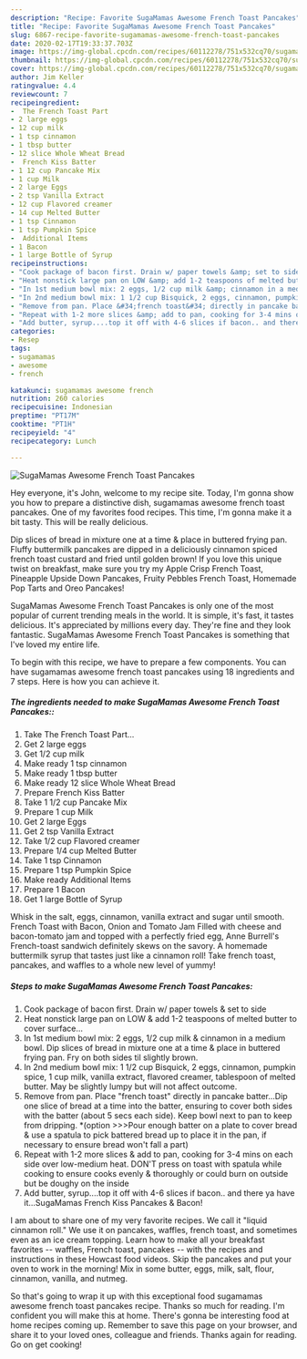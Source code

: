 ```yaml
---
description: "Recipe: Favorite SugaMamas Awesome French Toast Pancakes"
title: "Recipe: Favorite SugaMamas Awesome French Toast Pancakes"
slug: 6867-recipe-favorite-sugamamas-awesome-french-toast-pancakes
date: 2020-02-17T19:33:37.703Z
image: https://img-global.cpcdn.com/recipes/60112278/751x532cq70/sugamamas-awesome-french-toast-pancakes-recipe-main-photo.jpg
thumbnail: https://img-global.cpcdn.com/recipes/60112278/751x532cq70/sugamamas-awesome-french-toast-pancakes-recipe-main-photo.jpg
cover: https://img-global.cpcdn.com/recipes/60112278/751x532cq70/sugamamas-awesome-french-toast-pancakes-recipe-main-photo.jpg
author: Jim Keller
ratingvalue: 4.4
reviewcount: 7
recipeingredient:
-  The French Toast Part
- 2 large eggs
- 12 cup milk
- 1 tsp cinnamon
- 1 tbsp butter
- 12 slice Whole Wheat Bread
-  French Kiss Batter
- 1 12 cup Pancake Mix
- 1 cup Milk
- 2 large Eggs
- 2 tsp Vanilla Extract
- 12 cup Flavored creamer
- 14 cup Melted Butter
- 1 tsp Cinnamon
- 1 tsp Pumpkin Spice
-  Additional Items
- 1 Bacon
- 1 large Bottle of Syrup
recipeinstructions:
- "Cook package of bacon first. Drain w/ paper towels &amp; set to side"
- "Heat nonstick large pan on LOW &amp; add 1-2 teaspoons of melted butter to cover surface..."
- "In 1st medium bowl mix: 2 eggs, 1/2 cup milk &amp; cinnamon in a medium bowl. Dip slices of bread in mixture one at a time &amp; place in buttered frying pan. Fry on both sides til slightly brown."
- "In 2nd medium bowl mix: 1 1/2 cup Bisquick, 2 eggs, cinnamon, pumpkin spice, 1 cup milk, vanilla extract, flavored creamer, tablespoon of melted butter. May be slightly lumpy but will not affect outcome."
- "Remove from pan. Place &#34;french toast&#34; directly in pancake batter...Dip one slice of bread at a time into the batter, ensuring to cover both sides with the batter (about 5 secs each side). Keep bowl next to pan to keep from dripping. *(option &gt;&gt;&gt;Pour enough batter on a plate to cover bread &amp; use a spatula to pick battered bread up to place it in the pan, if necessary to ensure bread won&#39;t fall a part)"
- "Repeat with 1-2 more slices &amp; add to pan, cooking for 3-4 mins on each side over low-medium heat. DON&#39;T press on toast with spatula while cooking to ensure cooks evenly &amp; thoroughly or could burn on outside but be doughy on the inside"
- "Add butter, syrup....top it off with 4-6 slices if bacon.. and there ya have it...SugaMamas French Kiss Pancakes &amp; Bacon!"
categories:
- Resep
tags:
- sugamamas
- awesome
- french

katakunci: sugamamas awesome french
nutrition: 260 calories
recipecuisine: Indonesian
preptime: "PT17M"
cooktime: "PT1H"
recipeyield: "4"
recipecategory: Lunch

---
```



![SugaMamas Awesome French Toast Pancakes](https://img-global.cpcdn.com/recipes/60112278/751x532cq70/sugamamas-awesome-french-toast-pancakes-recipe-main-photo.jpg)

Hey everyone, it's John, welcome to my recipe site. Today, I'm gonna show you how to prepare a distinctive dish, sugamamas awesome french toast pancakes. One of my favorites food recipes. This time, I'm gonna make it a bit tasty. This will be really delicious.

Dip slices of bread in mixture one at a time &amp; place in buttered frying pan. Fluffy buttermilk pancakes are dipped in a deliciously cinnamon spiced french toast custard and fried until golden brown! If you love this unique twist on breakfast, make sure you try my Apple Crisp French Toast, Pineapple Upside Down Pancakes, Fruity Pebbles French Toast, Homemade Pop Tarts and Oreo Pancakes!

SugaMamas Awesome French Toast Pancakes is only one of the most popular of current trending meals in the world. It is simple, it's fast, it tastes delicious. It's appreciated by millions every day. They're fine and they look fantastic. SugaMamas Awesome French Toast Pancakes is something that I've loved my entire life.


To begin with this recipe, we have to prepare a few components. You can have sugamamas awesome french toast pancakes using 18 ingredients and 7 steps. Here is how you can achieve it.

##### The ingredients needed to make SugaMamas Awesome French Toast Pancakes::

1. Take  The French Toast Part...
1. Get 2 large eggs
1. Get 1/2 cup milk
1. Make ready 1 tsp cinnamon
1. Make ready 1 tbsp butter
1. Make ready 12 slice Whole Wheat Bread
1. Prepare  French Kiss Batter
1. Take 1 1/2 cup Pancake Mix
1. Prepare 1 cup Milk
1. Get 2 large Eggs
1. Get 2 tsp Vanilla Extract
1. Take 1/2 cup Flavored creamer
1. Prepare 1/4 cup Melted Butter
1. Take 1 tsp Cinnamon
1. Prepare 1 tsp Pumpkin Spice
1. Make ready  Additional Items
1. Prepare 1 Bacon
1. Get 1 large Bottle of Syrup


Whisk in the salt, eggs, cinnamon, vanilla extract and sugar until smooth. French Toast with Bacon, Onion and Tomato Jam Filled with cheese and bacon-tomato jam and topped with a perfectly fried egg, Anne Burrell&#39;s French-toast sandwich definitely skews on the savory. A homemade buttermilk syrup that tastes just like a cinnamon roll! Take french toast, pancakes, and waffles to a whole new level of yummy! 

##### Steps to make SugaMamas Awesome French Toast Pancakes:

1. Cook package of bacon first. Drain w/ paper towels &amp; set to side
1. Heat nonstick large pan on LOW &amp; add 1-2 teaspoons of melted butter to cover surface...
1. In 1st medium bowl mix: 2 eggs, 1/2 cup milk &amp; cinnamon in a medium bowl. Dip slices of bread in mixture one at a time &amp; place in buttered frying pan. Fry on both sides til slightly brown.
1. In 2nd medium bowl mix: 1 1/2 cup Bisquick, 2 eggs, cinnamon, pumpkin spice, 1 cup milk, vanilla extract, flavored creamer, tablespoon of melted butter. May be slightly lumpy but will not affect outcome.
1. Remove from pan. Place &#34;french toast&#34; directly in pancake batter...Dip one slice of bread at a time into the batter, ensuring to cover both sides with the batter (about 5 secs each side). Keep bowl next to pan to keep from dripping. *(option &gt;&gt;&gt;Pour enough batter on a plate to cover bread &amp; use a spatula to pick battered bread up to place it in the pan, if necessary to ensure bread won&#39;t fall a part)
1. Repeat with 1-2 more slices &amp; add to pan, cooking for 3-4 mins on each side over low-medium heat. DON&#39;T press on toast with spatula while cooking to ensure cooks evenly &amp; thoroughly or could burn on outside but be doughy on the inside
1. Add butter, syrup....top it off with 4-6 slices if bacon.. and there ya have it...SugaMamas French Kiss Pancakes &amp; Bacon!


I am about to share one of my very favorite recipes. We call it &#34;liquid cinnamon roll.&#34; We use it on pancakes, waffles, french toast, and sometimes even as an ice cream topping. Learn how to make all your breakfast favorites -- waffles, French toast, pancakes -- with the recipes and instructions in these Howcast food videos. Skip the pancakes and put your oven to work in the morning! Mix in some butter, eggs, milk, salt, flour, cinnamon, vanilla, and nutmeg. 

So that's going to wrap it up with this exceptional food sugamamas awesome french toast pancakes recipe. Thanks so much for reading. I'm confident you will make this at home. There's gonna be interesting food at home recipes coming up. Remember to save this page on your browser, and share it to your loved ones, colleague and friends. Thanks again for reading. Go on get cooking!
